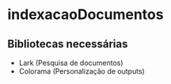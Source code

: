# indexacaoDocumentos

## Bibliotecas necessárias

- Lark (Pesquisa de documentos)
- Colorama (Personalização de outputs)
